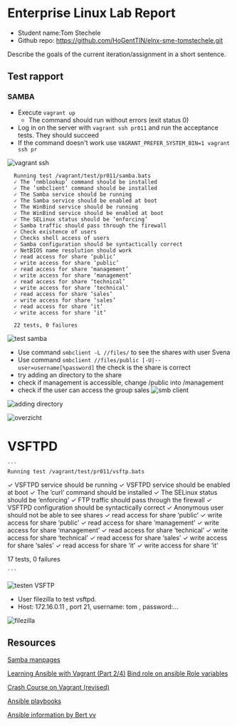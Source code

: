 # Enterprise Linux Lab Report

- Student name:Tom Stechele
- Github repo: <https://github.com/HoGentTIN/elnx-sme-tomstechele.git>

Describe the goals of the current iteration/assignment in a short sentence.



## Test rapport

### SAMBA


- Execute `vagrant up `
    - The command should run without errors (exit status 0)
- Log in on the server with `vagrant ssh pr011` and run the acceptance tests. They should succeed
- If the command doesn't work use `VAGRANT_PREFER_SYSTEM_BIN=1 vagrant ssh pr`

![vagrant ssh](https://github.com/tomstechele/elnx-sme-tomstechele/blob/tomstechele/report/Images/03-SAMBA/vagrant%20ssh.JPG)

  ```
    Running test /vagrant/test/pr011/samba.bats
    ✓ The ’nmblookup’ command should be installed
    ✓ The ’smbclient’ command should be installed
    ✓ The Samba service should be running
    ✓ The Samba service should be enabled at boot
    ✓ The WinBind service should be running
    ✓ The WinBind service should be enabled at boot
    ✓ The SELinux status should be ‘enforcing’
    ✓ Samba traffic should pass through the firewall
    ✓ Check existence of users
    ✓ Checks shell access of users
    ✓ Samba configuration should be syntactically correct
    ✓ NetBIOS name resolution should work
    ✓ read access for share ‘public’
    ✓ write access for share ‘public’
    ✓ read access for share ‘management’
    ✓ write access for share ‘management’
    ✓ read access for share ‘technical’
    ✓ write access for share ‘technical’
    ✓ read access for share ‘sales’
    ✓ write access for share ‘sales’
    ✓ read access for share ‘it’
    ✓ write access for share ‘it’

    22 tests, 0 failures

  ```
![test samba](https://github.com/tomstechele/elnx-sme-tomstechele/blob/tomstechele/report/Images/03-SAMBA/testsamba.JPG)




- Use command `smbclient -L //files/` to see the shares with user Svena
- Use command `smbclient //files/public [-U|--user=username[%password]` the check is the share is correct
- try adding an directory to the share
- check if management is accessible, change /public into /management
- check if the user can access the group sales
![smb client](https://github.com/tomstechele/elnx-sme-tomstechele/blob/tomstechele/report/Images/03-SAMBA/smbclient.JPG)

![adding directory](https://github.com/tomstechele/elnx-sme-tomstechele/blob/tomstechele/report/Images/03-SAMBA/smbclient_user.JPG)

![overzicht](https://github.com/tomstechele/elnx-sme-tomstechele/blob/tomstechele/report/Images/03-SAMBA/samba_overzicht.JPG)





# VSFTPD

    ```
    Running test /vagrant/test/pr011/vsftp.bats
 ✓ VSFTPD service should be running
 ✓ VSFTPD service should be enabled at boot
 ✓ The ’curl’ command should be installed
 ✓ The SELinux status should be ‘enforcing’
 ✓ FTP traffic should pass through the firewall
 ✓ VSFTPD configuration should be syntactically correct
 ✓ Anonymous user should not be able to see shares
 ✓ read access for share ‘public’
 ✓ write access for share ‘public’
 ✓ read access for share ‘management’
 ✓ write access for share ‘management’
 ✓ read access for share ‘technical’
 ✓ write access for share ‘technical’
 ✓ read access for share ‘sales’
 ✓ write access for share ‘sales’
 ✓ read access for share ‘it’
 ✓ write access for share ‘it’

  17 tests, 0 failures


    ```
![testen VSFTP](https://github.com/tomstechele/elnx-sme-tomstechele/blob/tomstechele/report/Images/03-SAMBA/vsftp_overzicht.JPG)

 - User filezilla to test vsftpd.
 - Host: 172.16.0.11 , port 21, username: tom , password:...

 ![filezilla](https://github.com/tomstechele/elnx-sme-tomstechele/blob/tomstechele/report/Images/03-SAMBA/filezilla.JPG)





## Resources

[Samba manpages](https://www.samba.org/samba/docs/man/manpages-3/smbclient.1.html)

[Learning Ansible with Vagrant (Part 2/4)](https://sysadmincasts.com/episodes/45-learning-ansible-with-vagrant-part-2-4
)
[Bind role on ansible ](https://galaxy.ansible.com/bertvv/bind/)
[Role variables](https://github.com/bertvv/ansible-role-bind)

[Crash Course on Vagrant (revised)](https://sysadmincasts.com/episodes/42-crash-course-on-vagrant-revised)

[Ansible playbooks](https://docs.ansible.com/ansible/playbooks.html)

[Ansible information by Bert vv](https://github.com/bertvv/ansible-skeleton)
